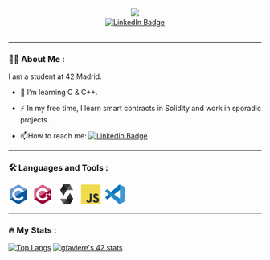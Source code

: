 <div id="header" align="center">
    <img src="https://media.giphy.com/media/Dh5q0sShxgp13DwrvG/giphy.gif" width="200"/>
</div>
<div id="badges" align="center">
  <a href="https://www.linkedin.com/in/gonzalofavieres">
  <img src="https://img.shields.io/badge/LinkedIn-blue?style=for-the-badge&logo=linkedin&logoColor=white" alt="LinkedIn Badge"/>
  </a>
</div>
<div id="" align="center">
  <img src="https://komarev.com/ghpvc/?username=favieres99&style=flat-square&color=blue" alt=""/>
</div>

---

### :man_technologist: About Me :
I am a student at 42 Madrid.

- :telescope: I’m learning C & C++.

- :zap: In my free time, I learn smart contracts in Solidity and work in sporadic projects.

- :mailbox:How to reach me: [![Linkedin Badge](https://img.shields.io/badge/-Gonzalo-blue?style=flat&logo=Linkedin&logoColor=white)](https://www.linkedin.com/in/gonzalofavieres)

---

### :hammer_and_wrench: Languages and Tools :
<div>
  <img src="https://github.com/devicons/devicon/blob/master/icons/c/c-original.svg" title="C" alt="C" width="40" height="40"/>&nbsp;
  <img src="https://github.com/devicons/devicon/blob/master/icons/cplusplus/cplusplus-original.svg" title="C++" alt="C++" width="40" height="40"/>&nbsp;
  <img src="https://github.com/devicons/devicon/blob/master/icons/solidity/solidity-original.svg" title="Sol" alt="Sol" width="40" height="40"/>&nbsp;
  <img src="https://github.com/devicons/devicon/blob/master/icons/javascript/javascript-original.svg" title="Java" alt="Java" width="40" height="40"/>&nbsp;
  <img src="https://github.com/devicons/devicon/blob/master/icons/vscode/vscode-original.svg" title="VS" alt="VS" width="40" height="40"/>&nbsp;
</div>

---

### :fire: My Stats :
[![Top Langs](https://github-readme-stats.vercel.app/api/top-langs/?username=favieres99&count_private=true&hide=swift,perl)](https://github.com/anuraghazra/github-readme-stats)
[![gfaviere's 42 stats](https://badge42.vercel.app/api/v2/cl3m1culy006909lgu3oa06km/stats?cursusId=21&coalitionId=66)](https://github.com/JaeSeoKim/badge42)
